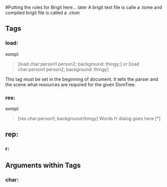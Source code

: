 #Putting the rules for Brigit here... later
A brigit text file is calle a .tome and compiled brigit file
is called a .ctom

## Tags
### load:
exmpl:
> [load char:person1 person2; background: thingy;]
or
> [load char:person1 person2; background: thingy]

This tag must be set in the beginning of document. It tells the parser
and the scene what resources are required for the given DomTree.

### res:
exmpl:
> [res char:person1; background:thingy]
> Words fr dialog goes here
> [*]

## rep:

### r:

## Arguments within Tags

### char:
